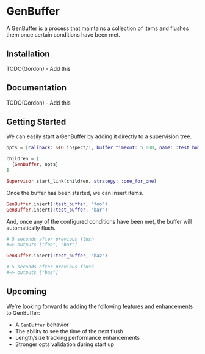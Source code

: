 # GenBuffer

A GenBuffer is a process that maintains a collection of items and flushes them once certain conditions have been met.

## Installation

TODO(Gordon) - Add this

## Documentation

TODO(Gordon) - Add this

## Getting Started

We can easily start a GenBuffer by adding it directly to a supervision tree.

```elixir
opts = [callback: &IO.inspect/1, buffer_timeout: 5_000, name: :test_buffer]

children = [
  {GenBuffer, opts}
]

Supervisor.start_link(children, strategy: :one_for_one)
```

Once the buffer has been started, we can insert items.

```elixir
GenBuffer.insert(:test_buffer, "foo")
GenBuffer.insert(:test_buffer, "bar")
```

And, once any of the configured conditions have been met, the buffer will automatically flush.

```elixir
# 5 seconds after previous flush
#=> outputs ["foo", "bar"]

GenBuffer.insert(:test_buffer, "baz")

# 5 seconds after previous flush
#=> outputs ["baz"]
```

## Upcoming

We're looking forward to adding the following features and enhancements to GenBuffer:

* A `GenBuffer` behavior
* The ability to see the time of the next flush
* Length/size tracking performance enhancements
* Stronger opts validation during start up
